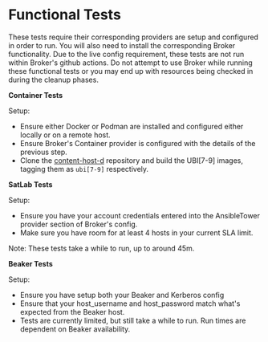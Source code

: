 # Functional Tests
These tests require their corresponding providers are setup and configured in order to run. You will also need to install the corresponding Broker functionality.
Due to the live config requirement, these tests are not run within Broker's github actions.
Do not attempt to use Broker while running these functional tests or you may end up with resources being checked in during the cleanup phases.

**Container Tests**

Setup:
- Ensure either Docker or Podman are installed and configured either locally or on a remote host.
- Ensure Broker's Container provider is configured with the details of the previous step.
- Clone the [content-host-d](https://github.com/JacobCallahan/content-host-d) repository and build the UBI[7-9] images, tagging them as `ubi[7-9]` respectively.

**SatLab Tests**

Setup:
- Ensure you have your account credentials entered into the AnsibleTower provider section of Broker's config.
- Make sure you have room for at least 4 hosts in your current SLA limit.

Note: These tests take a while to run, up to around 45m.

**Beaker Tests**

Setup:
- Ensure you have setup both your Beaker and Kerberos config
- Ensure that your host_username and host_password match what's expected from the Beaker host.
- Tests are currently limited, but still take a while to run. Run times are dependent on Beaker availability.
